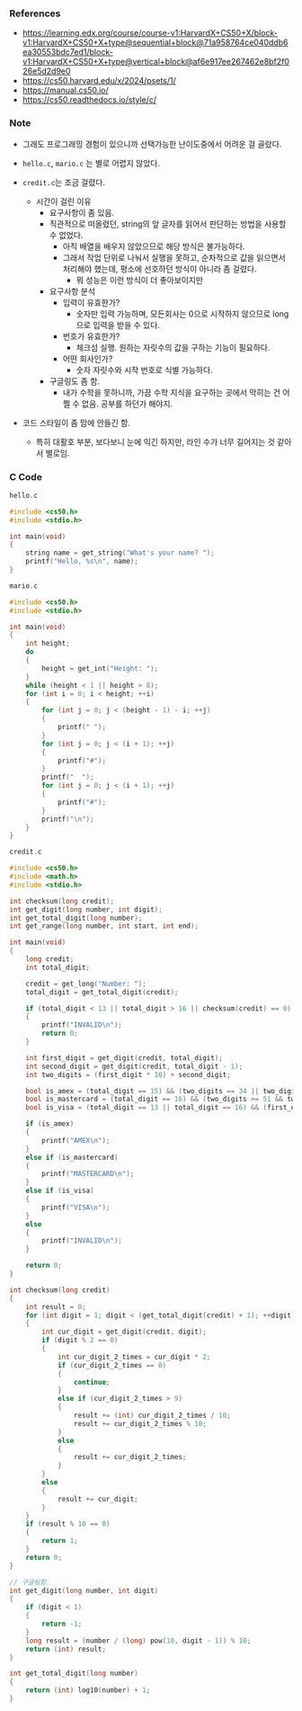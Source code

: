 ### References
- https://learning.edx.org/course/course-v1:HarvardX+CS50+X/block-v1:HarvardX+CS50+X+type@sequential+block@71a958764ce040ddb6ea30553bdc7ed1/block-v1:HarvardX+CS50+X+type@vertical+block@af6e917ee267462e8bf2f026e5d2d9e0
- https://cs50.harvard.edu/x/2024/psets/1/
- https://manual.cs50.io/
- https://cs50.readthedocs.io/style/c/

### Note

- 그래도 프로그래밍 경험이 있으니까 선택가능한 난이도중에서 어려운 걸 골랐다.
- `hello.c`, `mario.c` 는 별로 어렵지 않았다.
- `credit.c`는 조금 걸렸다.
  - 시간이 걸린 이유
    - 요구사항이 좀 있음.
    - 직관적으로 떠올렸던, string의 앞 글자를 읽어서 판단하는 방법을 사용할 수 없었다.
        - 아직 배열을 배우지 않았으므로 해당 방식은 불가능하다.
        - 그래서 작업 단위로 나눠서 실행을 못하고, 순차적으로 값을 읽으면서 처리해야 했는데, 평소에 선호하던 방식이 아니라 좀 걸렸다.
          - 뭐 성능은 이런 방식이 더 좋아보이지만
    - 요구사항 분석
      - 입력이 유효한가?
        - 숫자만 입력 가능하며, 모든회사는 0으로 시작하지 않으므로 long으로 입력을 받을 수 있다.
      - 번호가 유효한가?
        - 체크섬 실행. 원하는 자릿수의 값을 구하는 기능이 필요하다.
      - 어떤 회사인가?
        - 숫자 자릿수와 시작 번호로 식별 가능하다.
    - 구글링도 좀 함.
      - 내가 수학을 못하니까, 가끔 수학 지식을 요구하는 곳에서 막히는 건 어쩔 수 없음. 공부를 하던가 해야지. 

- 코드 스타일이 좀 맘에 안들긴 함.
  - 특히 대활호 부분, 보다보니 눈에 익긴 하지만, 라인 수가 너무 길어지는 것 같아서 별로임.

### C Code

```c
hello.c

#include <cs50.h>
#include <stdio.h>

int main(void)
{
    string name = get_string("What's your name? ");
    printf("Hello, %s\n", name);
}

```

```c
mario.c

#include <cs50.h>
#include <stdio.h>

int main(void)
{
    int height;
    do
    {
        height = get_int("Height: ");
    }
    while (height < 1 || height > 8);
    for (int i = 0; i < height; ++i)
    {
        for (int j = 0; j < (height - 1) - i; ++j)
        {
            printf(" ");
        }
        for (int j = 0; j < (i + 1); ++j)
        {
            printf("#");
        }
        printf("  ");
        for (int j = 0; j < (i + 1); ++j)
        {
            printf("#");
        }
        printf("\n");
    }
}

```

```c
credit.c

#include <cs50.h>
#include <math.h>
#include <stdio.h>

int checksum(long credit);
int get_digit(long number, int digit);
int get_total_digit(long number);
int get_range(long number, int start, int end);

int main(void)
{
    long credit;
    int total_digit;

    credit = get_long("Number: ");
    total_digit = get_total_digit(credit);

    if (total_digit < 13 || total_digit > 16 || checksum(credit) == 0)
    {
        printf("INVALID\n");
        return 0;
    }

    int first_digit = get_digit(credit, total_digit);
    int second_digit = get_digit(credit, total_digit - 1);
    int two_digits = (first_digit * 10) + second_digit;

    bool is_amex = (total_digit == 15) && (two_digits == 34 || two_digits == 37);
    bool is_mastercard = (total_digit == 16) && (two_digits >= 51 && two_digits <= 55);
    bool is_visa = (total_digit == 13 || total_digit == 16) && (first_digit == 4);

    if (is_amex)
    {
        printf("AMEX\n");
    }
    else if (is_mastercard)
    {
        printf("MASTERCARD\n");
    }
    else if (is_visa)
    {
        printf("VISA\n");
    }
    else
    {
        printf("INVALID\n");
    }

    return 0;
}

int checksum(long credit)
{
    int result = 0;
    for (int digit = 1; digit < (get_total_digit(credit) + 1); ++digit)
    {
        int cur_digit = get_digit(credit, digit);
        if (digit % 2 == 0)
        {
            int cur_digit_2_times = cur_digit * 2;
            if (cur_digit_2_times == 0)
            {
                continue;
            }
            else if (cur_digit_2_times > 9)
            {
                result += (int) cur_digit_2_times / 10;
                result += cur_digit_2_times % 10;
            }
            else
            {
                result += cur_digit_2_times;
            }
        }
        else
        {
            result += cur_digit;
        }
    }
    if (result % 10 == 0)
    {
        return 1;
    }
    return 0;
}

// 구글링함.
int get_digit(long number, int digit)
{
    if (digit < 1)
    {
        return -1;
    }
    long result = (number / (long) pow(10, digit - 1)) % 10;
    return (int) result;
}

int get_total_digit(long number)
{
    return (int) log10(number) + 1;
}

```